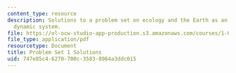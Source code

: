 ```yaml
---
content_type: resource
description: Solutions to a problem set on ecology and the Earth as an integrated
  dynamic system.
file: https://ol-ocw-studio-app-production.s3.amazonaws.com/courses/1-018j-ecology-i-the-earth-system-fall-2009/747e85c46270700c35838964a3ddc015_MIT1_018JF09_hw1_ans.pdf
file_type: application/pdf
resourcetype: Document
title: Problem Set 1 Solutions
uid: 747e85c4-6270-700c-3583-8964a3ddc015
---
```

